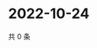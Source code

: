 # 2022-10-24

共 0 条

<!-- BEGIN WEIBO -->
<!-- 最后更新时间 Mon Oct 24 2022 16:35:02 GMT+0800 (China Standard Time) -->

<!-- END WEIBO -->
